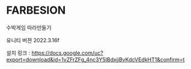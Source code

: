 # FARBESION
 
수박게임 따라만들기

유니티 버젼 2022.3.16f

설치 링크 : https://docs.google.com/uc?export=download&id=1vZFrZFg_4nc3Y5lBdxjjBvKdcVEdkHT1&confirm=t
